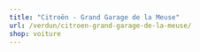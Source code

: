 ```yaml
---
title: "Citroën - Grand Garage de la Meuse"
url: /verdun/citroen-grand-garage-de-la-meuse/
shop: voiture
---
```

